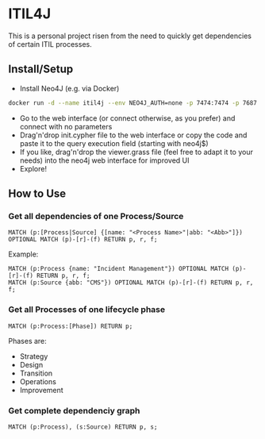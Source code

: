 # ITIL4J

This is a personal project risen from the need to quickly get dependencies of certain ITIL processes.

## Install/Setup

* Install Neo4J (e.g. via Docker)

```bash
docker run -d --name itil4j --env NEO4J_AUTH=none -p 7474:7474 -p 7687:7687 neo4j
```

* Go to the web interface (or connect otherwise, as you prefer) and connect with no parameters
* Drag'n'drop init.cypher file to the web interface or copy the code and paste it to the query execution field (starting with neo4j$)
* If you like, drag'n'drop the viewer.grass file (feel free to adapt it to your needs) into the neo4j web interface for improved UI
* Explore!

## How to Use

### Get all dependencies of one Process/Source

```cypher
MATCH (p:[Process|Source] {[name: "<Process Name>"|abb: "<Abb>"]}) OPTIONAL MATCH (p)-[r]-(f) RETURN p, r, f;
```

Example: 

```cypher
MATCH (p:Process {name: "Incident Management"}) OPTIONAL MATCH (p)-[r]-(f) RETURN p, r, f;
MATCH (p:Source {abb: "CMS"}) OPTIONAL MATCH (p)-[r]-(f) RETURN p, r, f;
```

### Get all Processes of one lifecycle phase

```cypher
MATCH (p:Process:[Phase]) RETURN p;
```

Phases are:

* Strategy
* Design
* Transition
* Operations
* Improvement

### Get complete dependenciy graph

```cypher
MATCH (p:Process), (s:Source) RETURN p, s;
```
